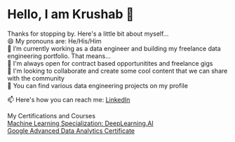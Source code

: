 <!-- ### Hi there 👋

<!--
**krushabgandhi/krushabgandhi** is a ✨ _special_ ✨ repository because its `README.md` (this file) appears on your GitHub profile.

Here are some ideas to get you started:

- 🔭 I’m currently working on ...
- 🌱 I’m currently learning ...
- 👯 I’m looking to collaborate on ...
- 🤔 I’m looking for help with ...
- 💬 Ask me about ...
- 📫 How to reach me: ...
- 😄 Pronouns: ...
- ⚡ Fun fact: ...
-->



# Hello, I am Krushab 👋
Thanks for stopping by. Here's a little bit about myself...<br/>
😄 My pronouns are: He/His/Him <br/>
🔭 I’m currently working as a data engineer and building my freelance data engineering portfolio. That means... <br/>
👯 I'm always open for contract based opportunitites and freelance gigs <br/>
💬 I'm looking to collaborate and create some cool content that we can share with the community <br/>
🤘 You can find various data engineering projects on my profile <br/>

📫 Here's how you can reach me: [LinkedIn](http://www.linkedin.com/in/krushabgandhi) <br/>
<!---🤘 Here are my Open Source contributions so far: I keep building projects and tutorials for my YouTube channel, here are some <br/>
YouTube Analysis End-To-End Data Engineering Project using Python and AWS <br/>
Twitter Data Pipeline using Airflow <br/>
Stock Market Real-Time Data Processing Using Kafka <br/> 
📝 Here are my most recent blogs: <br/>
Medium 
SQL Functions I Use as Data Engineer <br/>
7 End-To-End Data Engineering Projects for FREE <br/>
MY JOURNEY INTO DATA ENGINEERING <br/> --->
My Certifications and Courses <br/>
[Machine Learning Specialization: DeepLearning.AI](https://www.coursera.org/account/accomplishments/specialization/certificate/UWP9JLV3DF9S) <br/>
[Google Advanced Data Analytics Certificate](https://www.credly.com/badges/a74a564a-54fa-40ba-bf58-16e48bf80477)


